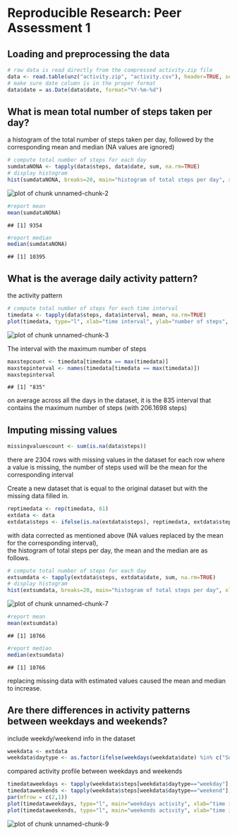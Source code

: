 # Reproducible Research: Peer Assessment 1


## Loading and preprocessing the data

```r
# raw data is read directly from the compressed activity.zip file 
data <- read.table(unz("activity.zip", "activity.csv"), header=TRUE, sep=",")
# make sure date column is in the proper format
data$date = as.Date(data$date, format="%Y-%m-%d")
```

## What is mean total number of steps taken per day?

a histogram of the total number of steps taken per day, followed by the corresponding mean and median 
(NA values are ignored) 

```r
# compute total number of steps for each day
sumdataNONA <- tapply(data$steps, data$date, sum, na.rm=TRUE)
# display histogram
hist(sumdataNONA, breaks=20, main="histogram of total steps per day", xlab="total steps")
```

![plot of chunk unnamed-chunk-2](figure/unnamed-chunk-2.png) 

```r
#report mean
mean(sumdataNONA)
```

```
## [1] 9354
```

```r
#report median
median(sumdataNONA)
```

```
## [1] 10395
```

## What is the average daily activity pattern?

the activity pattern

```r
# compute total number of steps for each time interval 
timedata <- tapply(data$steps, data$interval, mean, na.rm=TRUE)
plot(timedata, type="l", xlab="time interval", ylab="number of steps", xaxt='n'); axis(1, labels = c('0:00', '4:10', '08:20', '12:30', '16:40', '20:50'), at = c(0, 50, 100, 150, 200, 250))
```

![plot of chunk unnamed-chunk-3](figure/unnamed-chunk-3.png) 

The interval with the maximum number of steps

```r
maxstepcount <- timedata[timedata == max(timedata)]
maxstepinterval <- names(timedata[timedata == max(timedata)])
maxstepinterval
```

```
## [1] "835"
```
on average across all the days in the dataset, it is the 835 interval that contains the maximum number of steps  (with 206.1698 steps)


## Imputing missing values


```r
missingvaluescount <- sum(is.na(data$steps))
```
there are 2304 rows with missing values in the dataset
for each row where a value is missing, the number of steps used will  be the mean for the corresponding interval

Create a new dataset that is equal to the original dataset but with the missing data filled in.

```r
reptimedata <- rep(timedata, 61)
extdata <- data
extdata$steps <- ifelse(is.na(extdata$steps), reptimedata, extdata$steps)
```


with data corrected as mentioned above (NA values replaced by the mean for the corresponding interval),  
the histogram of total steps per day, the mean and the median are as follows.

```r
# compute total number of steps for each day
extsumdata <- tapply(extdata$steps, extdata$date, sum, na.rm=TRUE)
# display histogram
hist(extsumdata, breaks=20, main="histogram of total steps per day", xlab="total steps")
```

![plot of chunk unnamed-chunk-7](figure/unnamed-chunk-7.png) 

```r
#report mean
mean(extsumdata)
```

```
## [1] 10766
```

```r
#report median
median(extsumdata)
```

```
## [1] 10766
```
replacing missing data with estimated values caused the mean and median to increase.


## Are there differences in activity patterns between weekdays and weekends?


include weekdy/weekend info in the dataset

```r
weekdata <- extdata
weekdata$daytype <- as.factor(ifelse(weekdays(weekdata$date) %in% c("Sunday", "Saturday"), "weekend", "weekday"))
```

compared activity profile between weekdays and weekends

```r
timedataweekdays <- tapply(weekdata$steps[weekdata$daytype=="weekday"], weekdata$interval[weekdata$daytype=="weekday"], mean)
timedataweekends <- tapply(weekdata$steps[weekdata$daytype=="weekend"], weekdata$interval[weekdata$daytype=="weekend"], mean)
par(mfrow = c(2,1))
plot(timedataweekdays, type="l", main="weekdays activity", xlab="time interval", ylab="number of steps", xaxt='n'); axis(1, labels = c('0:00', '4:10', '08:20', '12:30', '16:40', '20:50'), at = c(0, 50, 100, 150, 200, 250))
plot(timedataweekends, type="l", main="weekends activity", xlab="time interval", ylab="number of steps", xaxt='n'); axis(1, labels = c('0:00', '4:10', '08:20', '12:30', '16:40', '20:50'), at = c(0, 50, 100, 150, 200, 250))
```

![plot of chunk unnamed-chunk-9](figure/unnamed-chunk-9.png) 

